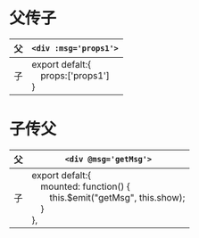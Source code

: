 # 父传子
|父|`<div :msg='props1'>`|  
|--|--|
|子|export defalt:{<br/>&emsp;props:['props1']<br/>}|  
# 子传父
|父|`<div @msg='getMsg'>`|  
|--|--|
|子|export defalt:{<br/>&emsp;mounted: function() {<br/>&emsp;&emsp;this.$emit("getMsg", this.show);<br/>&emsp;}<br/>},|  